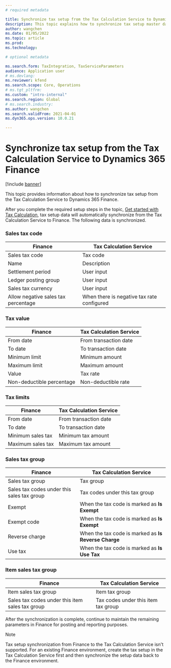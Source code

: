 ```yaml
---
# required metadata

title: Synchronize tax setup from the Tax Calculation Service to Dynamics 365 Finance
description: This topic explains how to synchronize tax setup master data from the Tax Calculation Service to Dynamics 365 Finance.
author: wangchen
ms.date: 01/05/2022
ms.topic: article
ms.prod: 
ms.technology: 

# optional metadata

ms.search.form: TaxIntegration, TaxServiceParameters
audience: Application user
# ms.devlang: 
ms.reviewer: kfend
ms.search.scope: Core, Operations
# ms.tgt_pltfrm: 
ms.custom: "intro-internal"
ms.search.region: Global
# ms.search.industry: 
ms.author: wangchen
ms.search.validFrom: 2021-04-01
ms.dyn365.ops.version: 10.0.21

---
```



# Synchronize tax setup from the Tax Calculation Service to Dynamics 365 Finance

[!include [banner](../includes/banner.md)]

This topic provides information about how to synchronize tax setup from the Tax Calculation Service to Dynamics 365 Finance.

After you complete the required setup steps in the topic, [Get started with Tax Calculation](global-get-started-with-tax-calculation-service.md), tax setup data will automatically synchronize from the Tax Calculation Service to Finance. The following data is synchronized.

### Sales tax code

|              Finance                | Tax Calculation Service                    |
| ----------------------------------- | ------------------------------------------ |
| Sales tax code                      | Tax code                                   |
| Name                                | Description                                |
| Settlement period                   | User input                                 |
| Ledger posting group                | User input                                 |
| Sales tax currency                  | User input                                 |
| Allow negative sales tax percentage | When there is negative tax rate configured |

### Tax value

|        Finance            | Tax Calculation Service |
| ------------------------- | ----------------------- |
| From date                 | From transaction date   |
| To date                   | To transaction date     |
| Minimum limit             | Minimum amount          |
| Maximum limit             | Maximum amount          |
| Value                     | Tax rate                |
| Non-deductible percentage | Non-deductible rate     |

### Tax limits

|         Finance      | Tax Calculation Service |
| -------------------- | ----------------------- |
| From date            | From transaction date   |
| To date              | To transaction date     |
| Minimum sales tax    | Minimum tax amount      |
| Maximum sales tax    | Maximum tax amount      |

### Sales tax group

|              Finance                       | Tax Calculation Service                              |
| ------------------------------------------ | ---------------------------------------------------- |
| Sales tax group                            | Tax group                                            |
| Sales tax codes under this sales tax group | Tax codes under this tax group                       |
| Exempt                                     | When the tax code is marked as **Is Exempt**         |
| Exempt code                                | When the tax code is marked as **Is Exempt**         |
| Reverse charge                             | When the tax code is marked as **Is Reverse Charge** |
| Use tax                                    | When the tax code is marked as **Is Use Tax**        |

### Item sales tax group

|              Finance                            | Tax Calculation Service             |
| ----------------------------------------------- | ----------------------------------- |
| Item sales tax group                            | Item tax group                      |
| Sales tax codes under this item sales tax group | Tax codes under this item tax group |



After the synchronization is complete, continue to maintain the remaining parameters in Finance for posting and reporting purposes.

> [!NOTE]
> Tax setup synchronization from Finance to the Tax Calculation Service isn't supported. For an existing Finance environment, create the tax setup in the Tax Calculation Service first and then synchronize the setup data back to the Finance environment.
